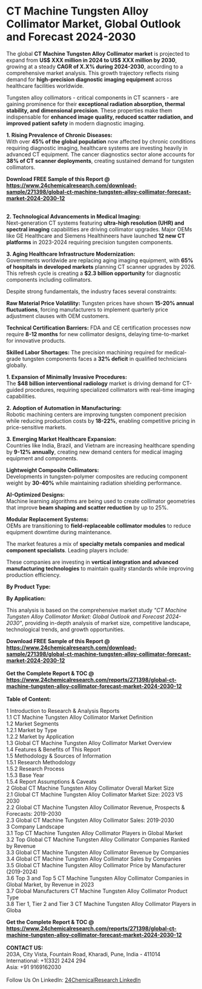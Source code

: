 <h1>CT Machine Tungsten Alloy Collimator Market, Global Outlook and Forecast 2024-2030</h1><p>The global <strong>CT Machine Tungsten Alloy Collimator market</strong> is projected to expand from <strong>US$ XXX million in 2024 to US$ XXX million by 2030</strong>, growing at a steady <strong>CAGR of X.X% during 2024-2030</strong>, according to a comprehensive market analysis. This growth trajectory reflects rising demand for <strong>high-precision diagnostic imaging equipment</strong> across healthcare facilities worldwide.</p><p>Tungsten alloy collimators - critical components in CT scanners - are gaining prominence for their <strong>exceptional radiation absorption, thermal stability, and dimensional precision</strong>. These properties make them indispensable for <strong>enhanced image quality, reduced scatter radiation, and improved patient safety</strong> in modern diagnostic imaging.</p><p><strong>1. Rising Prevalence of Chronic Diseases:</strong><br>
With over <strong>45% of the global population</strong> now affected by chronic conditions requiring diagnostic imaging, healthcare systems are investing heavily in advanced CT equipment. The cancer diagnostics sector alone accounts for <strong>38% of CT scanner deployments</strong>, creating sustained demand for tungsten collimators.</p><div><b>Download FREE Sample of this Report @ 
            <a href="https://www.24chemicalresearch.com/download-sample/271398/global-ct-machine-tungsten-alloy-collimator-forecast-market-2024-2030-12">
            https://www.24chemicalresearch.com/download-sample/271398/global-ct-machine-tungsten-alloy-collimator-forecast-market-2024-2030-12</a></b></div><br><p><strong>2. Technological Advancements in Medical Imaging:</strong><br>
Next-generation CT systems featuring <strong>ultra-high resolution (UHR) and spectral imaging</strong> capabilities are driving collimator upgrades. Major OEMs like GE Healthcare and Siemens Healthineers have launched <strong>12 new CT platforms</strong> in 2023-2024 requiring precision tungsten components.</p><p><strong>3. Aging Healthcare Infrastructure Modernization:</strong><br>
Governments worldwide are replacing aging imaging equipment, with <strong>65% of hospitals in developed markets</strong> planning CT scanner upgrades by 2026. This refresh cycle is creating a <strong>$2.3 billion opportunity</strong> for diagnostic components including collimators.</p><p>Despite strong fundamentals, the industry faces several constraints:</p><p><strong>Raw Material Price Volatility:</strong> Tungsten prices have shown <strong>15-20% annual fluctuations</strong>, forcing manufacturers to implement quarterly price adjustment clauses with OEM customers.</p><p><strong>Technical Certification Barriers:</strong> FDA and CE certification processes now require <strong>8-12 months</strong> for new collimator designs, delaying time-to-market for innovative products.</p><p><strong>Skilled Labor Shortages:</strong> The precision machining required for medical-grade tungsten components faces a <strong>32% deficit</strong> in qualified technicians globally.</p><p><strong>1. Expansion of Minimally Invasive Procedures:</strong><br>
The <strong>$48 billion interventional radiology</strong> market is driving demand for CT-guided procedures, requiring specialized collimators with real-time imaging capabilities.</p><p><strong>2. Adoption of Automation in Manufacturing:</strong><br>
Robotic machining centers are improving tungsten component precision while reducing production costs by <strong>18-22%</strong>, enabling competitive pricing in price-sensitive markets.</p><p><strong>3. Emerging Market Healthcare Expansion:</strong><br>
Countries like India, Brazil, and Vietnam are increasing healthcare spending by <strong>9-12% annually</strong>, creating new demand centers for medical imaging equipment and components.</p><p><strong>Lightweight Composite Collimators:</strong><br>
	Developments in tungsten-polymer composites are reducing component weight by <strong>30-40%</strong> while maintaining radiation shielding performance.</p><p><strong>AI-Optimized Designs:</strong><br>
	Machine learning algorithms are being used to create collimator geometries that improve <strong>beam shaping and scatter reduction</strong> by up to 25%.</p><p><strong>Modular Replacement Systems:</strong><br>
	OEMs are transitioning to <strong>field-replaceable collimator modules</strong> to reduce equipment downtime during maintenance.</p><p>The market features a mix of <strong>specialty metals companies and medical component specialists</strong>. Leading players include:</p><p>These companies are investing in <strong>vertical integration and advanced manufacturing technologies</strong> to maintain quality standards while improving production efficiency.</p><p><strong>By Product Type:</strong></p><p><strong>By Application:</strong></p><p>This analysis is based on the comprehensive market study <em>"CT Machine Tungsten Alloy Collimator Market: Global Outlook and Forecast 2024-2030"</em>, providing in-depth analysis of market size, competitive landscape, technological trends, and growth opportunities.</p><div><b>Download FREE Sample of this Report @ 
            <a href="https://www.24chemicalresearch.com/download-sample/271398/global-ct-machine-tungsten-alloy-collimator-forecast-market-2024-2030-12">
            https://www.24chemicalresearch.com/download-sample/271398/global-ct-machine-tungsten-alloy-collimator-forecast-market-2024-2030-12</a></b></div><br><div><b>Get the Complete Report & TOC @ 
            <a href="https://www.24chemicalresearch.com/reports/271398/global-ct-machine-tungsten-alloy-collimator-forecast-market-2024-2030-12">
            https://www.24chemicalresearch.com/reports/271398/global-ct-machine-tungsten-alloy-collimator-forecast-market-2024-2030-12</a></b></div><br>
            <b>Table of Content:</b><p>1 Introduction to Research & Analysis Reports<br />
    1.1 CT Machine Tungsten Alloy Collimator Market Definition<br />
    1.2 Market Segments<br />
        1.2.1 Market by Type<br />
        1.2.2 Market by Application<br />
    1.3 Global CT Machine Tungsten Alloy Collimator Market Overview<br />
    1.4 Features & Benefits of This Report<br />
    1.5 Methodology & Sources of Information<br />
        1.5.1 Research Methodology<br />
        1.5.2 Research Process<br />
        1.5.3 Base Year<br />
        1.5.4 Report Assumptions & Caveats<br />
2 Global CT Machine Tungsten Alloy Collimator Overall Market Size<br />
    2.1 Global CT Machine Tungsten Alloy Collimator Market Size: 2023 VS 2030<br />
    2.2 Global CT Machine Tungsten Alloy Collimator Revenue, Prospects & Forecasts: 2019-2030<br />
    2.3 Global CT Machine Tungsten Alloy Collimator Sales: 2019-2030<br />
3 Company Landscape<br />
    3.1 Top CT Machine Tungsten Alloy Collimator Players in Global Market<br />
    3.2 Top Global CT Machine Tungsten Alloy Collimator Companies Ranked by Revenue<br />
    3.3 Global CT Machine Tungsten Alloy Collimator Revenue by Companies<br />
    3.4 Global CT Machine Tungsten Alloy Collimator Sales by Companies<br />
    3.5 Global CT Machine Tungsten Alloy Collimator Price by Manufacturer (2019-2024)<br />
    3.6 Top 3 and Top 5 CT Machine Tungsten Alloy Collimator Companies in Global Market, by Revenue in 2023<br />
    3.7 Global Manufacturers CT Machine Tungsten Alloy Collimator Product Type<br />
    3.8 Tier 1, Tier 2 and Tier 3 CT Machine Tungsten Alloy Collimator Players in Globa</p><div><b>Get the Complete Report & TOC @ 
            <a href="https://www.24chemicalresearch.com/reports/271398/global-ct-machine-tungsten-alloy-collimator-forecast-market-2024-2030-12">
            https://www.24chemicalresearch.com/reports/271398/global-ct-machine-tungsten-alloy-collimator-forecast-market-2024-2030-12</a></b></div><br><b>CONTACT US:</b><br>
            203A, City Vista, Fountain Road, Kharadi, Pune, India - 411014<br>
            International: +1(332) 2424 294<br>
            Asia: +91 9169162030 <br><br>
            Follow Us On LinkedIn: <a href="https://www.linkedin.com/company/24chemicalresearch/">24ChemicalResearch LinkedIn</a>